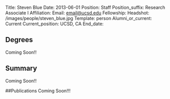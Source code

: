 Title: Steven Blue
Date: 2013-06-01
Position: Staff
Position_suffix: Research Associate I
Affiliation:
Email: email@ucsd.edu
Fellowship:
Headshot: /images/people/steven_blue.jpg
Template: person
Alumni_or_current: Current
Current_position: UCSD, CA
End_date: 
<!-- Status: draft -->

## Degrees
Coming Soon!!

## Summary
Coming Soon!!

##Publications
Coming Soon!!!
